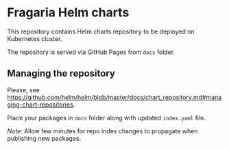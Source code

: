 # Fragaria Helm charts

This repository contains Helm charts repository to be deployed on Kubernetes cluster.

The repository is served via GitHub Pages from `docs` folder.

## Managing the repository

Please, see https://github.com/helm/helm/blob/master/docs/chart_repository.md#managing-chart-repositories.

Place your packages in `docs` folder along with updated `index.yaml` file.

*Note:* Allow few minutes for repo index changes to propagate when publishing new packages.
